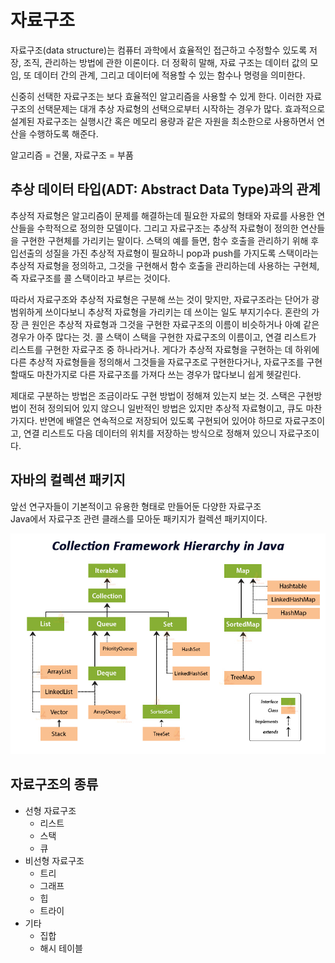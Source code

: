 # 자료구조

자료구조(data structure)는 컴퓨터 과학에서 효율적인 접근하고 수정할수 있도록 저장, 조직, 관리하는 방법에 관한 이론이다. 더 정확히 말해, 자료 구조는 데이터 값의 모임, 또 데이터 간의 관계, 그리고 데이터에 적용할 수 있는 함수나 명령을 의미한다.

신중히 선택한 자료구조는 보다 효율적인 알고리즘을 사용할 수 있게 한다. 이러한 자료구조의 선택문제는 대개 추상 자료형의 선택으로부터 시작하는 경우가 많다. 효과적으로 설계된 자료구조는 실행시간 혹은 메모리 용량과 같은 자원을 최소한으로 사용하면서 연산을 수행하도록 해준다.

알고리즘 = 건물, 자료구조 = 부품

## 추상 데이터 타입(ADT: Abstract Data Type)과의 관계

추상적 자료형은 알고리즘이 문제를 해결하는데 필요한 자료의 형태와 자료를 사용한 연산들을 수학적으로 정의한 모델이다. 그리고 자료구조는 추상적 자료형이 정의한 연산들을 구현한 구현체를 가리키는 말이다. 스택의 예를 들면, 함수 호출을 관리하기 위해 후입선출의 성질을 가진 추상적 자료형이 필요하니 pop과 push를 가지도록 스택이라는 추상적 자료형을 정의하고, 그것을 구현해서 함수 호출을 관리하는데 사용하는 구현체, 즉 자료구조를 콜 스택이라고 부르는 것이다.

따라서 자료구조와 추상적 자료형은 구분해 쓰는 것이 맞지만, 자료구조라는 단어가 광범위하게 쓰이다보니 추상적 자료형을 가리키는 데 쓰이는 일도 부지기수다. 혼란의 가장 큰 원인은 추상적 자료형과 그것을 구현한 자료구조의 이름이 비슷하거나 아예 같은 경우가 아주 많다는 것. 콜 스택이 스택을 구현한 자료구조의 이름이고, 연결 리스트가 리스트를 구현한 자료구조 중 하나라거나. 게다가 추상적 자료형을 구현하는 데 하위에 다른 추상적 자료형들을 정의해서 그것들을 자료구조로 구현한다거나, 자료구조를 구현할때도 마찬가지로 다른 자료구조를 가져다 쓰는 경우가 많다보니 쉽게 헷갈린다.

제대로 구분하는 방법은 조금이라도 구현 방법이 정해져 있는지 보는 것. 스택은 구현방법이 전혀 정의되어 있지 않으니 일반적인 방법은 있지만 추상적 자료형이고, 큐도 마찬가지다. 반면에 배열은 연속적으로 저장되어 있도록 구현되어 있어야 하므로 자료구조이고, 연결 리스트도 다음 데이터의 위치를 저장하는 방식으로 정해져 있으니 자료구조이다.

## 자바의 컬렉션 패키지

앞선 연구자들이 기본적이고 유용한 형태로 만들어둔 다양한 자료구조  
Java에서 자료구조 관련 클래스를 모아둔 패키지가 컬렉션 패키지이다.

![자바 컬렉션](./img/java%20collection%20framework.jpg)

## 자료구조의 종류

- 선형 자료구조
  - 리스트
  - 스택
  - 큐
- 비선형 자료구조
  - 트리
  - 그래프
  - 힙
  - 트라이
- 기타
  - 집합
  - 해시 테이블
